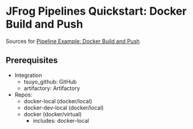# JFrog Pipelines Quickstart: Docker Build and Push

Sources for [Pipeline Example: Docker Build and Push](https://www.jfrog.com/confluence/display/JFROG/Pipeline+Example%3A+Docker+Build+and+Push)

## Prerequisites

- Integration
  - tsuyo_github: GitHub
  - artifactory: Artifactory
- Repos: 
  - docker-local (docker/local)
  - docker-dev-local (docker/local)
  - docker (docker/virtual)
    - includes: docker-local

